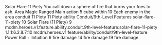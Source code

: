 <ability>
  <name>Solar Flare</name>
  <cost>11 Piety</cost>
  <flavor>You call down a sphere of fire that burns your foes to ash.</flavor>
  <keywords>
    <keyword>Area</keyword>
    <keyword>Magic</keyword>
    <keyword>Ranged</keyword>
  </keywords>
  <type>Main action</type>
  <distance>5 cube within 10</distance>
  <target>Each enemy in the area</target>
  <metadata>
    <class>conduit</class>
    <cost>11 Piety</cost>
    <cost_amount>11</cost_amount>
    <cost_resource>Piety</cost_resource>
    <feature_type>ability</feature_type>
    <file_dpath>Conduit/9th-Level Features</file_dpath>
    <item_id>solar-flare-11-piety</item_id>
    <item_index>10</item_index>
    <item_name>Solar Flare (11 Piety)</item_name>
    <level>9</level>
    <scc>mcdm.heroes.v1:feature.ability.conduit.9th-level-feature:solar-flare-11-piety</scc>
    <scdc>1.1.1:6.2.8.7:10</scdc>
    <source>mcdm.heroes.v1</source>
    <type>feature/ability/conduit/9th-level-feature</type>
  </metadata>
  <effects>
    <effect type="roll">
      <roll>Power Roll + Intuition</roll>
      <t1>9 fire damage</t1>
      <t2>14 fire damage</t2>
      <t3>19 fire damage</t3>
    </effect>
  </effects>
</ability>
